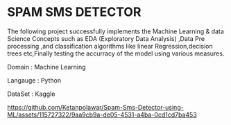 #   SPAM SMS DETECTOR

The following project successfully implements the Machine Learning & data Science Concepts such as EDA (Exploratory Data Analysis) ,Data Pre processing ,and classification algorithms like linear Regression,decision trees etc,Finally testing the accurracy of the model using various measures.

Domain : Machine Learning    

Langauge : Python    

DataSet : Kaggle 


https://github.com/Ketanpolawar/Spam-Sms-Detector-using-ML/assets/115727322/9aa9cb9a-de05-4531-a4ba-0cd1cd7ba453

